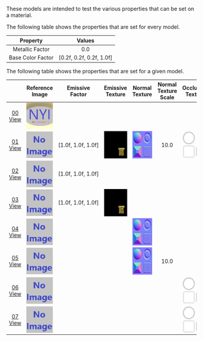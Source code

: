 These models are intended to test the various properties that can be set on a material.  

The following table shows the properties that are set for every model.  

| Property | **Values** |
| :---: | :---: |
| Metallic Factor | 0.0 |
| Base Color Factor | [0.2f,&nbsp;0.2f,&nbsp;0.2f,&nbsp;1.0f] |

 
The following table shows the properties that are set for a given model.  

|   | Reference Image | Emissive Factor | Emissive Texture | Normal Texture | Normal Texture Scale | Occlusion Texture | Occlusion Texture Strength |
| :---: | :---: | :---: | :---: | :---: | :---: | :---: | :---: |
| [00](Material_00.gltf)<br>[View](https://bghgary.github.io/glTF-Asset-Generator/Preview/BabylonJS/?fileName=Material_00.gltf) | <img src="ReferenceImages/Material_00.png" align="middle"> |   |   |   |   |   |   |
| [01](Material_01.gltf)<br>[View](https://bghgary.github.io/glTF-Asset-Generator/Preview/BabylonJS/?fileName=Material_01.gltf) | <img src="ReferenceImages/Material_01.png" align="middle"> | [1.0f,&nbsp;1.0f,&nbsp;1.0f] | <img src="Thumbnails/Emissive_Plane.png" height="72" width="72" align="middle"> | <img src="Thumbnails/Normal_Plane.png" height="72" width="72" align="middle"> | 10.0 | <img src="Thumbnails/Occlusion_Plane.png" height="72" width="72" align="middle"> | 0.5 |
| [02](Material_02.gltf)<br>[View](https://bghgary.github.io/glTF-Asset-Generator/Preview/BabylonJS/?fileName=Material_02.gltf) | <img src="ReferenceImages/Material_02.png" align="middle"> | [1.0f,&nbsp;1.0f,&nbsp;1.0f] |   |   |   |   |   |
| [03](Material_03.gltf)<br>[View](https://bghgary.github.io/glTF-Asset-Generator/Preview/BabylonJS/?fileName=Material_03.gltf) | <img src="ReferenceImages/Material_03.png" align="middle"> | [1.0f,&nbsp;1.0f,&nbsp;1.0f] | <img src="Thumbnails/Emissive_Plane.png" height="72" width="72" align="middle"> |   |   |   |   |
| [04](Material_04.gltf)<br>[View](https://bghgary.github.io/glTF-Asset-Generator/Preview/BabylonJS/?fileName=Material_04.gltf) | <img src="ReferenceImages/Material_04.png" align="middle"> |   |   | <img src="Thumbnails/Normal_Plane.png" height="72" width="72" align="middle"> |   |   |   |
| [05](Material_05.gltf)<br>[View](https://bghgary.github.io/glTF-Asset-Generator/Preview/BabylonJS/?fileName=Material_05.gltf) | <img src="ReferenceImages/Material_05.png" align="middle"> |   |   | <img src="Thumbnails/Normal_Plane.png" height="72" width="72" align="middle"> | 10.0 |   |   |
| [06](Material_06.gltf)<br>[View](https://bghgary.github.io/glTF-Asset-Generator/Preview/BabylonJS/?fileName=Material_06.gltf) | <img src="ReferenceImages/Material_06.png" align="middle"> |   |   |   |   | <img src="Thumbnails/Occlusion_Plane.png" height="72" width="72" align="middle"> |   |
| [07](Material_07.gltf)<br>[View](https://bghgary.github.io/glTF-Asset-Generator/Preview/BabylonJS/?fileName=Material_07.gltf) | <img src="ReferenceImages/Material_07.png" align="middle"> |   |   |   |   | <img src="Thumbnails/Occlusion_Plane.png" height="72" width="72" align="middle"> | 0.5 |
 

